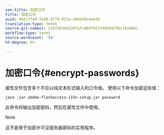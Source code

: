 ```yaml
---
seo-title: 加密口令
title: 加密口令
uuid: 94dc7fe9-fe40-4779-912a-d84b58e4ee36
translation-type: tm+mt
source-git-commit: 1547eb3dd220fafc08df923f40504736c16a866c
workflow-type: tm+mt
source-wordcount: '54'
ht-degree: 0%

---
```



# 加密口令{#encrypt-passwords}

属性文件包含多个不应以纯文本形式输入的口令值。 使用以下命令加密这些值：

`java -jar adobe-flashaccess-i15n-setup.jar password`

此命令将输出加密密码，然后在属性文件中使用。

>[!NOTE]
>这不是用于加密许可证服务器密码的实用程序。

